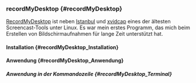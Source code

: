### recordMyDesktop {#recordMyDesktop}

[RecordMyDesktop](http://recordmydesktop.sourceforge.net/about.php) ist 
neben [Istanbul](https://wiki.gnome.org/Projects/Istanbul) und
[xvidcap](http://xvidcap.sourceforge.net/) eines der ältesten Screencast-Tools unter Linux.
Es war mein erstes Programm, das mich beim Erstellen von Bildschirmaufnahmen für lange Zeit unterstützt hat.

#### Installation {#recordMyDesktop_Installation}

#### Anwendung {#recordMyDesktop_Anwendung}

##### Anwendung in der Kommandozeile {#recordMyDesktop_Terminal}
